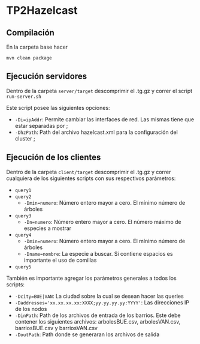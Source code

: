 # TP2Hazelcast
## Compilación
En la carpeta base hacer
```
mvn clean package
```
## Ejecución servidores

Dentro de la carpeta ```server/target``` descomprimir el .tg.gz y correr el script ```run-server.sh```

Este script posee las siguientes opciones:
* ```-Di=ipAddr```: Permite cambiar las interfaces de red. Las mismas tiene que estar separadas por ;
* ```-DhzPath```: Path del archivo hazelcast.xml para la configuración del cluster ;

## Ejecución de los clientes

Dentro de la carpeta ```client/target``` descomprimir el .tg.gz y correr cualquiera de los siguientes scripts con sus respectivos parámetros:
* ```query1```
* ```query2```
    * ```-Dmin=numero```: Número entero mayor a cero. El mínimo número de árboles 
* ```query3```
    * ```-Dn=numero```: Número entero mayor a cero. El número máximo de especies a mostrar
* ```query4```
    * ```-Dmin=numero```: Número entero mayor a cero. El mínimo número de árboles
    * ```-Dname=nombre```: La especie a buscar. Si contiene espacios es importante el uso de comillas
* ```query5```

También es importante agregar los parámetros generales a todos los scripts:
* ```-Dcity=BUE|VAN```: La ciudad sobre la cual se desean hacer las queries
* ```-Daddresses='xx.xx.xx.xx:XXXX;yy.yy.yy.yy:YYYY'```: Las direcciones IP de los nodos
* ```-DinPath```: Path de los archivos de entrada de los barrios. Este debe contener los siguientes archivos: arbolesBUE.csv, arbolesVAN.csv, barriosBUE.csv y barriosVAN.csv
* ```-DoutPath```: Path donde se generaran los archivos de salida
